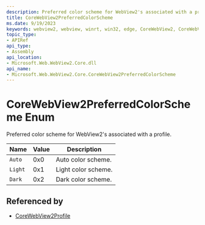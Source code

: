 ```yaml
---
description: Preferred color scheme for WebView2's associated with a profile.
title: CoreWebView2PreferredColorScheme
ms.date: 9/19/2023
keywords: webview2, webview, winrt, win32, edge, CoreWebView2, CoreWebView2Controller, browser control, edge html, CoreWebView2PreferredColorScheme
topic_type:
- APIRef
api_type:
- Assembly
api_location:
- Microsoft.Web.WebView2.Core.dll
api_name:
- Microsoft.Web.WebView2.Core.CoreWebView2PreferredColorScheme
---
```


# CoreWebView2PreferredColorScheme Enum

Preferred color scheme for WebView2's associated with a profile.

| Name |  Value | Description |
|--|--|--|
|`Auto` | 0x0  |  Auto color scheme.|
|`Light` | 0x1  |  Light color scheme.|
|`Dark` | 0x2  |  Dark color scheme.|


## Referenced by

- [CoreWebView2Profile](corewebview2profile.md)
